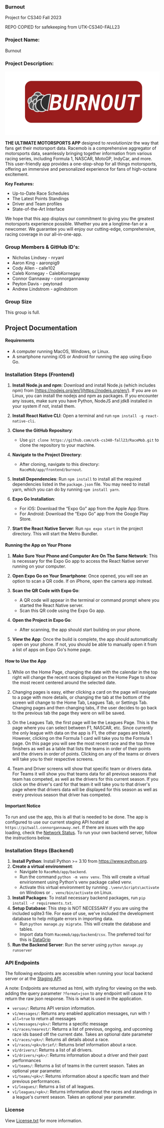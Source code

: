 ### Burnout
Project for CS340 Fall 2023

REPO COPIED for safekeeping from UTK-CS340-FALL23

### Project Name: 
Burnout

### Project Description: 
<p align="center">
    <img src="burnout-logo-1.png">
</p>

**THE ULTIMATE MOTORSPORTS APP** designed to *revolutionize* the way that fans get their motorsport data. Racemob is a comprehensive aggregator of motorsports data, seamlessly bringing together information from various racing series, 
including Formula 1, NASCAR, MotoGP, IndyCar, and more. This user-friendly app provides a one-stop-shop for all things motorsports, offering an immersive and personalized experience for fans of high-octane excitement.

**Key Features:**
- Up-to-Date Race Schedules
- The Latest Points Standings
- Driver and Team profiles
- State-of-the-Art Interface

We hope that this app displays our commitment to giving you the greatest motorsports experience possible. Whether you are a longtime-fan or a newcomer. We guarantee you will enjoy our cutting-edge, comprehensive, racing coverage
in our all-in-one-app.

### Group Members & GitHub ID's:
- Nicholas Lindsey - nryanl
- Aaron King - aaronpig9
- Cody Allen - calle102
- Caleb Kornegay - CalebKornegay
- Connor Gannaway - connorgannaway
- Peyton Davis - peytonad
- Andrew Lindstrom - aglindstrom

### Group Size
 This group is full.

## Project Documentation

#### Requirements
- A computer running MacOS, Windows, or Linux.
- A smartphone running iOS or Android for running the app using Expo Go.

### Installation Steps (Frontend)
1. **Install Node.js and npm**: Download and install Node.js (which includes npm) from [https://nodejs.org/en/](https://nodejs.org/en/). If you are on Linux, you can install the nodejs and npm as packages.
If you encounter any issues, make sure you have Python, NodeJS and jdk8 installed in your system if not, install them.

2. **Install React Native CLI**: Open a terminal and run `npm install -g react-native-cli`.

3. **Clone the GitHub Repository**:
   - Use `git clone https://github.com/utk-cs340-fall23/RaceMob.git` to clone the repository to your machine.

4. **Navigate to the Project Directory**: 
   - After cloning, navigate to this directory: `RaceMob/app/frontend/burnout`.

5. **Install Dependencies**: Run `npm install` to install all the required dependencies listed in the `package.json` file. You may need to install yarn, which you can do by running `npm install yarn`.

6. **Expo Go Installation**:
   - For iOS: Download the “Expo Go” app from the Apple App Store.
   - For Android: Download the “Expo Go” app from the Google Play Store.

7. **Start the React Native Server**: Run `npx expo start` in the project directory. This will start the Metro Bundler.

#### Running the App on Your Phone
1. **Make Sure Your Phone and Computer Are On The Same Network**: This is necessary for the Expo Go app to access the React Native server running on your computer.

2. **Open Expo Go on Your Smartphone**: Once opened, you will see an option to scan a QR code. If on iPhone, open the camera app instead.

3. **Scan the QR Code with Expo Go**:
   - A QR code will appear in the terminal or command prompt where you started the React Native server.
   - Scan this QR code using the Expo Go app.

4. **Open the Project in Expo Go**:
   - After scanning, the app should start building on your phone. 

5. **View the App**: Once the build is complete, the app should automatically open on your phone. If not, you should be able to manually open it from a list of apps on Expo Go's home page.

#### How to Use the App
1. While on the Home Page, changing the date with the calendar in the top right will change the recent races displayed on the Home Page to show the most recent centered around the selected date. 

2. Changing pages is easy, either clicking a card on the page will navigate to a page with more details, or changing the tab at the bottom of the screen will change to the Home Tab, Leagues Tab, or Settings Tab. Changing pages and then changing tabs, if the user decides to go back to the previous tab the page they were on will be saved. 

3. On the Leagues Tab, the first page will be the Leagues Page. This is the page where you can select between F1, NASCAR, etc. Since currently the only league with data on the app is F1, the other pages are blank. However, clicking on the Formula 1 card will take you to the Formula 1 page. On this page you will see the most recent race and the top three finishers as well as a table that lists the teams in order of their points and the drivers in order of points. Clicking on any of the teams or drivers will take you to their respective screens.

4. Team and Driver screens will show that specific team or drivers data. For Teams it will show you that teams data for all previous seasons that team has competed, as well as the drivers for this current season. If you click on the driver's card for that team it will take you to that driver's page where that drivers data will be displayed for this season as well as every previous season that driver has competed.

#### Important Notice
To run and use the app, this is all that is needed to be done. The app is configured to use our current staging API hosted at `https://pitwall.connorgannaway.net`.  If there are issues with the app loading, check the [Network Status](https://status.connorgannaway.net). To run your own backend server, follow the instructions below.

### Installation Steps (Backend)
1. **Install Python**: Install Python >= 3.10 from https://www.python.org.
2. **Create a virtual environment**:
   - Navigate to `RaceMob/app/backend`.
   - Run the command `python -m venv venv`. This will create a virtual envirionment using Python's venv package called venv.
   - Activate this virtual environment by running `.\venv\Scripts\activate` on Windows or `. venv/bin/activate` on Linux.
3. **Install Packages**: To install necessary backend packages, run `pip install -r requirements.txt`.
4. **Setup Database**: This step is NOT NECESSARY if you are using the included sqlite3 file. For ease of use, we've included the development database to help mitigate errors in importing data.
   - Run `python manage.py migrate`. This will create the database and tables.
   - Import data from `Racemob/app/backend/csv`. The preferred tool for this is [DataGrip](https://www.jetbrains.com/datagrip/)
5. **Run the Backend Server**: Run the server using `python manage.py runserver`

### API Endpoints
The following endpoints are accessible when running your local backend server or at the [Staging API](https://pitwall.connorgannaway.net/version).

A note: Endpoints are returned as html, with styling for viewing on the web. adding the query parameter `?format=json` to any endpoint will cause it to return the raw json response. This is what is used in the application.

- `verson/`: Returns API version information.
- `v1/messages/`: Returns any enabled application messages, run with `?all=true` to return all messages
- `v1/messages/<pk>/`: Returns a specific message
- `v1/races/nearest/`: Returns a list of previous, ongoing, and upcoming race ids based off the current date. Takes an optional date parameter
- `v1/races/<pk>/`: Returns all details about a race.
- `v1/races/<pk>/brief/`: Returns brief information about a race.
- `v1/drivers/`: Returns a list of all drivers.
- `v1/drivers/<pk>/`: Returns information about a driver and their past performances
- `v1/teams/`: Returns a list of teams in the current season. Takes an optional year parameter.
- `v1/teams/<pk>/`: Returns information about a specific team and their previous performances.
- `v1/leagues/`: Returns a list of all leagues.
- `v1/leagues/<pk>/`: Returns information about the races and standings in a league's current season. Takes an optional year parameter.

### License
View [License.txt](https://github.com/utk-cs340-fall23/RaceMob/blob/main/License.txt) for more information.
